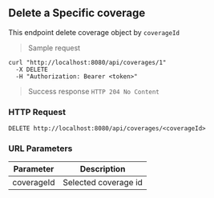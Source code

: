 ## Delete a Specific coverage
This endpoint delete coverage object by <code>coverageId</code>

> Sample request 

```shell
curl "http://localhost:8080/api/coverages/1"
  -X DELETE
  -H "Authorization: Bearer <token>"
```

> Success response <code>HTTP 204 No Content</code>

### HTTP Request

`DELETE http://localhost:8080/api/coverages/<coverageId>`

### URL Parameters

Parameter | Description
--------- | -----------
coverageId | Selected coverage id